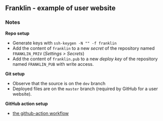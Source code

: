 ## Franklin - example of user website

### Notes

**Repo setup**

* Generate keys with `ssh-keygen -N "" -f franklin`
* Add the content of `franklin` to a new _secret_ of the repository named `FRANKLIN_PRIV` (_Settings > Secrets_)
* Add the content of `franklin.pub` to a new _deploy key_ of the repository named `FRANKLIN_PUB` with write access.

**Git setup**

* Observe that the source is on the `dev` branch
* Deployed files are on the `master` branch (required by GitHub for a user website).

**GitHub action setup**

* [the github-action workflow](https://github.com/tlienart2/tlienart2.github.io/blob/dev/.github/workflows/deploy.yml)

